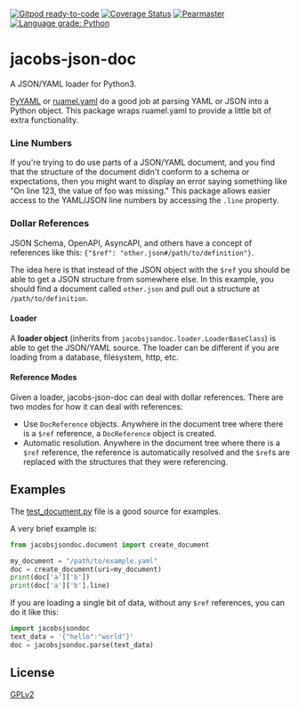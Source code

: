 [![Gitpod ready-to-code](https://img.shields.io/badge/Gitpod-ready--to--code-blue?logo=gitpod)](https://gitpod.io/#https://github.com/pearmaster/jacobs-json-doc)
[![Coverage Status](https://coveralls.io/repos/github/pearmaster/jacobs-json-doc/badge.svg?branch=master)](https://coveralls.io/github/pearmaster/jacobs-json-doc?branch=master)
[![Pearmaster](https://circleci.com/gh/pearmaster/jacobs-json-doc.svg?style=shield)](https://app.circleci.com/pipelines/github/pearmaster/jacobs-json-doc)
[![Language grade: Python](https://img.shields.io/lgtm/grade/python/g/pearmaster/jacobs-json-doc.svg?logo=lgtm&logoWidth=18)](https://lgtm.com/projects/g/pearmaster/jacobs-json-doc/context:python)

# jacobs-json-doc
A JSON/YAML loader for Python3.

[PyYAML](https://pyyaml.org/) or [ruamel.yaml](https://sourceforge.net/projects/ruamel-yaml/) do a good job at parsing YAML or JSON into a Python object. This package wraps ruamel.yaml to provide a little bit of extra functionality.  

### Line Numbers

If you're trying to do use parts of a JSON/YAML document, and you find that the structure of the document didn't conform to a schema or expectations, then you might want to display an error saying something like "On line 123, the value of foo was missing."  This package allows easier access to the YAML/JSON line numbers by accessing the `.line` property.

### Dollar References

JSON Schema, OpenAPI, AsyncAPI, and others have a concept of references like this: `{"$ref": "other.json#/path/to/definition"}`.

The idea here is that instead of the JSON object with the `$ref` you should be able to get a JSON structure from somewhere else.  In this example, you should find a document called `other.json` and pull out a structure at `/path/to/definition`.  

#### Loader

A **loader object** (inherits from `jacobsjsondoc.loader.LoaderBaseClass`) is able to get the JSON/YAML source.  The loader can be different if you are loading from a database, filesystem, http, etc.

#### Reference Modes

Given a loader, jacobs-json-doc can deal with dollar references.  There are two modes for how it can deal with references:

 * Use `DocReference` objects.  Anywhere in the document tree where there is a `$ref` reference, a `DocReference` object is created.  
 * Automatic resolution.  Anywhere in the document tree where there is a `$ref` reference, the reference is automatically resolved and the `$ref`s are replaced with the structures that they were referencing.
 
## Examples

The [test_document.py](./tests/test_document.py) file is a good source for examples.

A very brief example is:

```py
from jacobsjsondoc.document import create_document

my_document = "/path/to/example.yaml"
doc = create_document(uri=my_document)
print(doc['a']['b'])
print(doc['a']['b'].line)
```

If you are loading a single bit of data, without any `$ref` references, you can do it like this:

```py
import jacobsjsondoc
text_data = '{"hello":"world"}'
doc = jacobsjsondoc.parse(text_data)
```

## License

[GPLv2](./LICENSE)

